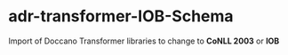 # adr-transformer-IOB-Schema
Import of Doccano Transformer libraries to change to **CoNLL 2003** or **IOB**
